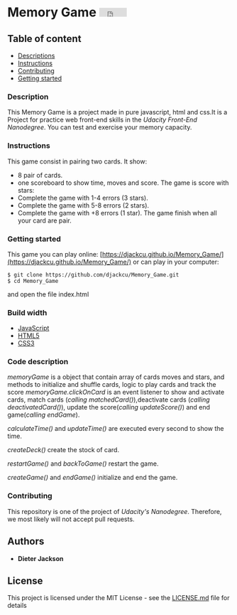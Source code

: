 # Memory Game <iframe src="http://ghbtns.com/github-btn.html?user=user&repo=github-buttons&type=watch" allowtransparency="true" frameborder="0" scrolling="0" width="62" height="20"></iframe>

## Table of content
* [Descriptions](#description)
* [Instructions](#instructions)
* [Contributing](#contributing)
* [Getting started](#getting-started)

### Description
This Memory Game is a project made in pure javascript, html and css.It is a Project for practice web front-end skills in the _Udacity Front-End Nanodegree_.
You can test and exercise your memory capacity.

### Instructions 
This game consist in pairing two cards. It show:
* 8 pair of cards.
* one scoreboard to show time, moves and score.
The game is score with stars:
* Complete the game with 1-4 errors (3 stars).
* Complete the game with 5-8 errors (2 stars).
* Complete the game with +8 errors (1 star).
The game finish when all your card are pair.


### Getting started
This game you can play online:
[https://djackcu.github.io/Memory_Game/](https://djackcu.github.io/Memory_Game/)
or can play in your computer:
```
$ git clone https://github.com/djackcu/Memory_Game.git
$ cd Memory_Game
```

and open the file index.html 
### Build width
* [JavaScript](https://www.javascript.com/)
* [HTML5](https://www.w3.org/TR/html5/)
* [CSS3](https://www.w3.org/TR/css3-roadmap/)

### Code description
_memoryGame_ is a object that contain array of cards moves and stars, and methods to initialize and shuffle cards, logic to play cards and track the score
_memoryGame.clickOnCard_ is an event listener to show and activate cards, match cards (_calling matchedCard()_),deactivate cards (_calling deactivatedCard()_), update the score(_calling updateScore()_) and end game(_calling endGame_).

_calculateTime()_ and _updateTime()_  are executed every second to show the time.

_createDeck()_  create the stock of card.

_restartGame()_ and _backToGame()_ restart the game.

_createGame()_ and _endGame()_ initialize and end the game.

### Contributing
This repository is one of the project of _Udacity's Nanodegree_. Therefore, we most likely will not accept pull requests. 

## Authors

* **Dieter Jackson**

## License

This project is licensed under the MIT License - see the [LICENSE.md](LICENSE.md) file for details
